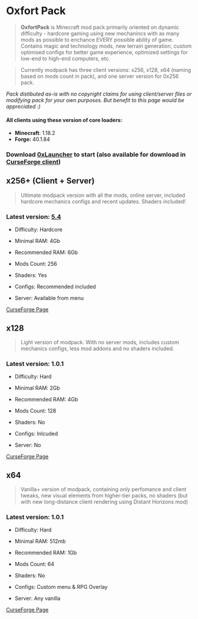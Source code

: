 # Oxfort Pack


> **OxfortPack** is Minecraft mod pack primarily oriented on dynamic difficulty - hardcore gaming using new mechanincs with as many mods as possible to enchance EVERY possible ability of game. Contains magic and technology mods, new terrain generation, custom optimised configs for better game experience, optimized settings for low-end to high-end computers, etc.

> Currently modpack has three client versions: x256, x128, x64 (naming based on mods count in pack), and one server version for 0x256 pack.

*Pack distibuted as-is with no copyright claims for using client/server files or modifying pack 
for your own purposes. 
But benefit to this page would be appreciated :)*

#### All clients using these version of core loaders:
* **Minecraft**: 1.18.2
* **Forge:** 40.1.84

### Download [0xLauncher](https://oxlauncher.ru/) to start (also available for download in [CurseForge client](https://download.curseforge.com/))

## x256+ (Client + Server)

> Ultimate modpack version with all the mods, online server, included hardcore mechanics configs and recent updates. Shaders included!

### Latest version: [5.4](https://github.com/Proxwian/oxtopackmc/blob/main/CHANGELOG.md)

* Difficulty: Hardcore

* Minimal RAM: 4Gb

* Recommended RAM: 6Gb

* Mods Count: 256

* Shaders: Yes

* Configs: Recommended included

* Server: Available from menu

[CurseForge Page](https://www.curseforge.com/minecraft/modpacks/oxfortpack)


## x128

> Light version of modpack. With no server mods, includes custom mechanics configs, less mod addons and no shaders included.

### Latest version: 1.0.1

* Difficulty: Hard

* Minimal RAM: 2Gb

* Recommended RAM: 4Gb

* Mods Count: 128

* Shaders: No

* Configs: Inlcuded

* Server: No


[CurseForge Page](https://www.curseforge.com/minecraft/modpacks/oxfortpack-x128)


## x64

> Vanilla+ version of modpack, containing only perfomance and client tweaks, new visual elements from higher-tier packs, no shaders (but with new long-distance client rendering using Distant Horizons mod)

### Latest version: 1.0.1

* Difficulty: Hard

* Minimal RAM: 512mb

* Recommended RAM: 1Gb

* Mods Count: 64

* Shaders: No

* Configs: Custom menu & RPG Overlay

* Server: Any vanilla


[CurseForge Page](https://www.curseforge.com/minecraft/modpacks/oxfortpack-x64)
